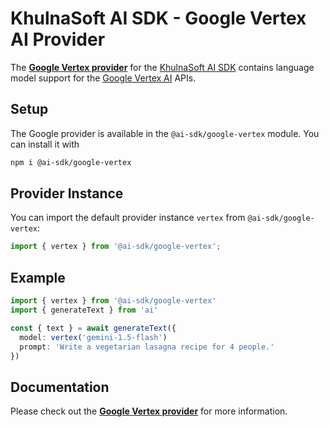 # KhulnaSoft AI SDK - Google Vertex AI Provider

The **[Google Vertex provider](https://sdk.vercel.ai/providers/ai-sdk-providers/google-vertex)** for the [KhulnaSoft AI SDK](https://ai-sdk.khulnasoft.com/docs) contains language model support for the [Google Vertex AI](https://cloud.google.com/vertex-ai) APIs.

## Setup

The Google provider is available in the `@ai-sdk/google-vertex` module. You can install it with

```bash
npm i @ai-sdk/google-vertex
```

## Provider Instance

You can import the default provider instance `vertex` from `@ai-sdk/google-vertex`:

```ts
import { vertex } from '@ai-sdk/google-vertex';
```

## Example

```ts
import { vertex } from '@ai-sdk/google-vertex'
import { generateText } from 'ai'

const { text } = await generateText({
  model: vertex('gemini-1.5-flash')
  prompt: 'Write a vegetarian lasagna recipe for 4 people.'
})
```

## Documentation

Please check out the **[Google Vertex provider](https://sdk.vercel.ai/providers/ai-sdk-providers/google-vertex)** for more information.
